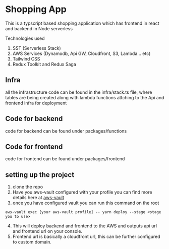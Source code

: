 # Shopping App

This is a typscript based shopping application which has frontend in react and backend in Node serverless

Technologies used

1. SST (Serverless Stack)
2. AWS Services (Dynamodb, Api GW, Cloudfront, S3, Lambda... etc)
3. Tailwind CSS
4. Redux Toolkit and Redux Saga

## Infra

all the infrastructure code can be found in the infra/stack.ts file, where tables are being created along with lambda functions attching to the Api and frontend infra for deployment

## Code for backend

code for backend can be found under packages/functions

## Code for frontend

code for frontend can be found under packages/frontend

## setting up the project

1. clone the repo
2. Have you aws-vault configured with your profile you can find more details here at [aws-vault](https://github.com/99designs/aws-vault)
3. once you have configured vault you can run this command on the root

```
aws-vault exec [your aws-vault profile] -- yarn deploy --stage <stage you to use>
```

4. This will deploy backend and frontend to the AWS and outputs api url and frontend url on your console.
5. Frontend url is basically a cloudfront url, this can be further configured to custom domain.
